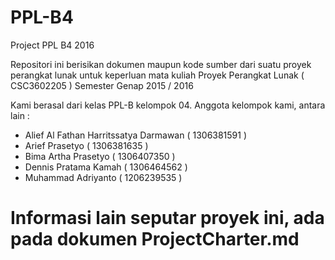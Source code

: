 # PPL-B4
Project PPL B4 2016

Repositori ini berisikan dokumen maupun kode sumber dari suatu proyek perangkat lunak untuk keperluan mata kuliah Proyek Perangkat Lunak ( CSC3602205 ) Semester Genap 2015 / 2016

Kami berasal dari kelas PPL-B kelompok 04. Anggota kelompok kami, antara lain :
- Alief Al Fathan Harritssatya Darmawan   ( 1306381591 )
- Arief Prasetyo                          ( 1306381635 )
- Bima Artha Prasetyo                     ( 1306407350 )
- Dennis Pratama Kamah                    ( 1306464562 )
- Muhammad Adriyanto                      ( 1206239535 )

# Informasi lain seputar proyek ini, ada pada dokumen ProjectCharter.md


